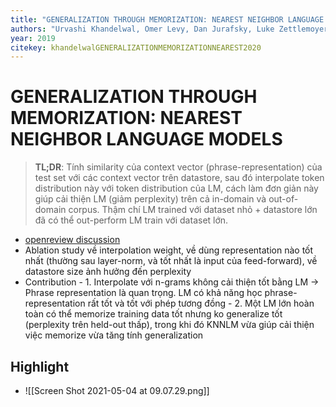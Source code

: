 ```yaml
---
title: "GENERALIZATION THROUGH MEMORIZATION: NEAREST NEIGHBOR LANGUAGE MODELS"
authors: "Urvashi Khandelwal, Omer Levy, Dan Jurafsky, Luke Zettlemoyer, Mike Lewis"
year: 2019
citekey: khandelwalGENERALIZATIONMEMORIZATIONNEAREST2020
---
```


# GENERALIZATION THROUGH MEMORIZATION: NEAREST NEIGHBOR LANGUAGE MODELS
> **TL;DR**:  Tính similarity của context vector (phrase-representation) của test set với các context vector trên datastore, sau đó interpolate token distribution này với token distribution của LM, cách làm đơn giản này giúp cải thiện LM (giảm perplexity) trên cả in-domain và out-of-domain corpus. Thậm chí LM trained với dataset nhỏ + datastore lớn đã có thể out-perform LM train với dataset lớn. 

- [openreview discussion](https://openreview.net/forum?id=HklBjCEKvH)
- Ablation study về interpolation weight, về dùng representation nào tốt nhất (thường sau layer-norm, và tốt nhất là input của feed-forward), về datastore size ảnh hưởng đến perplexity
- Contribution
        - 1. Interpolate với n-grams không cải thiện tốt bằng LM -> Phrase representation là quan trọng. LM có khả năng học phrase-representation rất tốt và tốt với phép tương đồng
        - 2. Một LM lớn hoàn toàn có thể memorize training data tốt nhưng ko generalize tốt (perplexity trên held-out thấp), trong khi đó KNNLM vừa giúp cải thiện việc memorize vừa tăng tính generalization
## Highlight
- ![[Screen Shot 2021-05-04 at 09.07.29.png]]
